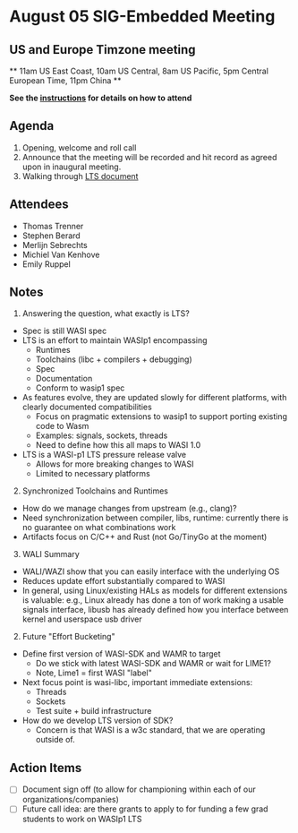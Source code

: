 # August 05 SIG-Embedded Meeting
## US and Europe Timzone meeting
** 11am US East Coast, 10am US Central, 8am US Pacific, 5pm Central European Time, 11pm China **

**See the [instructions](../README.md) for details on how to attend**

## Agenda

1. Opening, welcome and roll call
1. Announce that the meeting will be recorded and hit record as agreed upon in inaugural meeting. 
1. Walking through [LTS document](https://docs.google.com/document/d/1FYaR_pBfO4QlHLVqxw597JCqyp6AhZm7vGd9OsD6Ocs/edit?tab=t.0#heading=h.4smfv3avawne)

## Attendees

* Thomas Trenner
* Stephen Berard
* Merlijn Sebrechts
* Michiel Van Kenhove
* Emily Ruppel

## Notes
  1. Answering the question, what exactly is LTS?
  - Spec is still WASI spec
  - LTS is an effort to maintain WASIp1 encompassing
    - Runtimes
    - Toolchains (libc + compilers + debugging)
    - Spec
    - Documentation
    - Conform to wasip1 spec
  - As features evolve, they are updated slowly for different platforms, with
    clearly documented compatibilities
    - Focus on pragmatic extensions to wasip1 to support porting existing code
      to Wasm
    - Examples: signals, sockets, threads
    - Need to define how this all maps to WASI 1.0
  - LTS is a WASI-p1 LTS pressure release valve
    - Allows for more breaking changes to WASI
    - Limited to necessary platforms
  2. Synchronized Toolchains and Runtimes
  - How do we manage changes from upstream (e.g., clang)?
  - Need synchronization between compiler, libs, runtime: currently there is
    no guarantee on what combinations work
  - Artifacts focus on C/C++ and Rust (not Go/TinyGo at the moment)
  3. WALI Summary
  - WALI/WAZI show that you can easily interface with the underlying OS
  - Reduces update effort substantially compared to WASI
  - In general, using Linux/existing HALs as models for different extensions
    is valuable: e.g., Linux already has done a ton of work making a usable
    signals interface, libusb has already defined how you interface between
    kernel and userspace usb driver
2. Future "Effort Bucketing"
  - Define first version of WASI-SDK and WAMR to target
    - Do we stick with latest WASI-SDK and WAMR or wait for LIME1?
    - Note, Lime1 = first WASI "label"
  - Next focus point is wasi-libc, important immediate extensions:
    - Threads
    - Sockets
    - Test suite + build infrastructure
  - How do we develop LTS version of SDK?
    - Concern is that WASI is a w3c standard, that we are operating outside of.

## Action Items
* [ ] Document sign off (to allow for championing within each of our
organizations/companies)
* [ ] Future call idea: are there grants to apply to for funding a few grad
students to work on WASIp1 LTS
